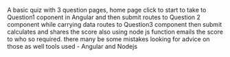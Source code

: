 A basic quiz with 3 question pages, home page click to start to take to Question1 coponent in Angular and then submit routes to Question 2 component while carrying data routes to Question3 component then submit calculates and shares the score also using node js function emails the score to who so required. there many be some mistakes looking for advice on those as well tools used - Angular and Nodejs
